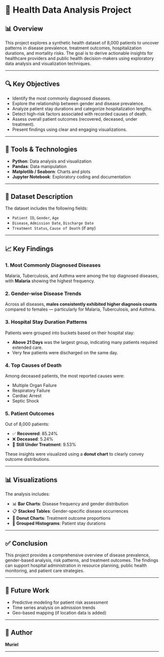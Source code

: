 # 🏥 Health Data Analysis Project

## 📊 Overview
This project explores a synthetic health dataset of 8,000 patients to uncover patterns in disease prevalence, treatment outcomes, hospitalization durations, and mortality risks. The goal is to derive actionable insights for healthcare providers and public health decision-makers using exploratory data analysis and visualization techniques.

---

## 🔍 Key Objectives
- Identify the most commonly diagnosed diseases.
- Explore the relationship between gender and disease prevalence.
- Analyze patient stay durations and categorize hospitalization lengths.
- Detect high-risk factors associated with recorded causes of death.
- Assess overall patient outcomes (recovered, deceased, under treatment).
- Present findings using clear and engaging visualizations.

---

## 🧰 Tools & Technologies
- **Python**: Data analysis and visualization
- **Pandas**: Data manipulation
- **Matplotlib / Seaborn**: Charts and plots
- **Jupyter Notebook**: Exploratory coding and documentation

---

## 📁 Dataset Description
The dataset includes the following fields:
- `Patient ID`, `Gender`, `Age`
- `Disease`, `Admission Date`, `Discharge Date`
- `Treatment Status`, `Cause of Death` (if any)

---

## 📈 Key Findings

### 1. Most Commonly Diagnosed Diseases
Malaria, Tuberculosis, and Asthma were among the top diagnosed diseases, with **Malaria** showing the highest frequency.

### 2. Gender-wise Disease Trends
Across all diseases, **males consistently exhibited higher diagnosis counts** compared to females — particularly for Malaria, Tuberculosis, and Asthma.

### 3. Hospital Stay Duration Patterns
Patients were grouped into buckets based on their hospital stay:
- **Above 21 Days** was the largest group, indicating many patients required extended care.
- Very few patients were discharged on the same day.

### 4. Top Causes of Death
Among deceased patients, the most reported causes were:
- Multiple Organ Failure
- Respiratory Failure
- Cardiac Arrest
- Septic Shock

### 5. Patient Outcomes
Out of 8,000 patients:
- ✅ **Recovered**: 85.24%
- ❌ **Deceased**: 5.24%
- 🔄 **Still Under Treatment**: 9.53%

These insights were visualized using a **donut chart** to clearly convey outcome distributions.

---

## 📊 Visualizations
The analysis includes:
- 📊 **Bar Charts**: Disease frequency and gender distribution
- 📋 **Stacked Tables**: Gender-specific disease occurrences
- 🍩 **Donut Charts**: Treatment outcome proportions
- 🏥 **Grouped Histograms**: Patient stay durations

---

## ✅ Conclusion
This project provides a comprehensive overview of disease prevalence, gender-based analysis, risk patterns, and treatment outcomes. The findings can support hospital administration in resource planning, public health monitoring, and patient care strategies.

---

## 📌 Future Work
- Predictive modeling for patient risk assessment
- Time series analysis on admission trends
- Geo-based mapping (if location data is added)

---

## 🧠 Author
**Muriel**  


---
